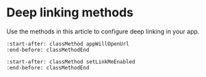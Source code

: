 # Deep linking methods

Use the methods in this article to configure deep linking in your app.

```{include} /ios/reference/Adjust/recording.md
:start-after: classMethod appWillOpenUrl
:end-before: classMethodEnd
```

```{include} /ios/reference/Adjust/recording.md
:start-after: classMethod setLinkMeEnabled
:end-before: classMethodEnd
```
